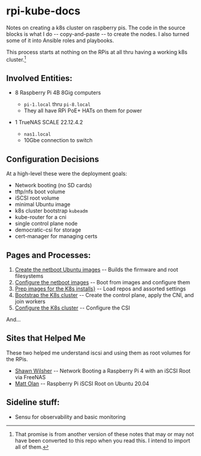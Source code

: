 # rpi-kube-docs

Notes on creating a k8s cluster on raspberry pis.  The code in the source
blocks is what I do -- copy-and-paste -- to create the nodes.  I also turned some
of it into Ansible roles and playbooks.

This process starts at nothing on the RPis at all thru having a working k8s cluster.[^1]

## Involved Entities:

* 8 Raspberry Pi 4B 8Gig computers
  - `pi-1.local` thru `pi-8.local`
  - They all have RPi PoE+ HATs on them for power

* 1 TrueNAS SCALE 22.12.4.2
  - `nas1.local`
  - 10Gbe connection to switch


## Configuration Decisions

At a high-level these were the deployment goals:

* Network booting (no SD cards)
* tftp/nfs boot volume
* iSCSI root volume
* minimal Ubuntu image
* k8s cluster bootstrap `kubeadm`
* kube-router for a cni
* single control plane node
* democratic-csi for storage
* cert-manager for managing certs


## Pages and Processes:

1. [Create the netboot Ubuntu images]() -- Builds the firmware and root filesystems
2. [Configure the netboot images]() -- Boot from images and configure them
3. [Prep images for the K8s installs}]() -- Load repos and assorted settings
4. [Bootstrap the K8s cluster]() -- Create the control plane, apply the CNI, and join workers
5. [Configure the K8s cluster]() -- Configure the CSI

And...


## Sites that Helped Me

These two helped me understand iscsi and using them as root volumes for the RPis.

* [Shawn Wilsher]() -- Network Booting a Raspberry Pi 4 with an iSCSI Root via FreeNAS
* [Matt Olan]() -- Raspberry Pi iSCSI Root on Ubuntu 20.04


## Sideline stuff:

* Sensu for observability and basic monitoring

[^1]: That promise is from another version of these notes that may or may not have been
converted to this repo when you read this.  I intend to import all of them.

[Create the netboot Ubuntu images]: 1-create-netboot-images.md
[Configure the netboot images]: 2-configure-netboot-image.md
[Prep images for the K8s installs}]: 3-prep-kubernetes.md
[Bootstrap the K8s cluster]: 4-create-kubernetes-cluster.md
[Configure the K8s cluster]: 5-config-kubernetes-cluster.md

[Shawn Wilsher]: https://shawnwilsher.com/2020/05/network-booting-a-raspberry-pi-4-with-an-iscsi-root-via-freenas/
[Matt Olan]: https://matt.olan.me/post/raspberry-pi-iscsi-root-on-ubuntu-20-04/
